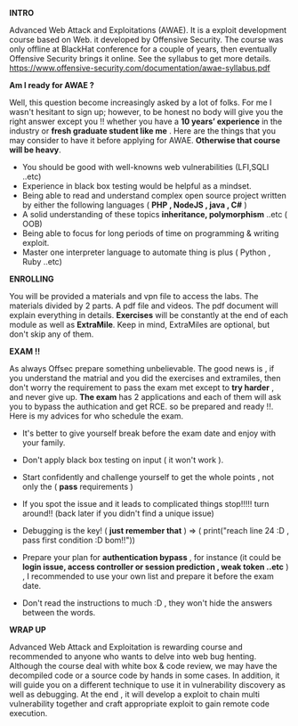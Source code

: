 



**INTRO**

Advanced Web Attack and Exploitations (AWAE). It is a exploit development course based on Web. it developed by Offensive Security. The course was only offline at BlackHat conference for a couple of years, then eventually Offensive Security brings it online. See the syllabus to get more details. https://www.offensive-security.com/documentation/awae-syllabus.pdf

**Am I ready for AWAE ?** 

Well, this question become increasingly asked by a lot of folks. For me I wasn't hesitant to sign up; however, to be honest no body will give you the right answer except you !! whether you have a **10 years’ experience** in the industry or **fresh graduate student like me** . Here are the things that you may consider to have it before applying for AWAE. **Otherwise that course will be heavy**. 

- You should be good with well-knowns web vulnerabilities  (LFI,SQLI ..etc)
- Experience in black box testing would be helpful as a mindset.
- Being able to read and understand complex open source project written by either the following languages ( **PHP , NodeJS , java , C#** ) 
- A solid understanding of these topics **inheritance, polymorphism** ..etc ( OOB)
- Being able to focus for long periods of time on programming & writing exploit.
- Master one interpreter language to automate thing is plus ( Python , Ruby ..etc)

**ENROLLING**

You will be provided a materials and vpn file to access the labs. The materials divided by 2 parts. A pdf file and videos. The pdf document will explain everything in details. **Exercises** will be constantly at the end of each module as well as **ExtraMile**. Keep in mind, ExtraMiles are optional, but don't skip any of them.

**EXAM !!** 

As always Offsec prepare something unbelievable. The good news is , if you understand the matrial and you did the exercises and extramiles, then don't worry the requirement to pass the exam met except to **try harder** , and never give up. **The exam** has 2 applications and each of them will ask you to bypass the authication and get RCE. so be prepared and ready !!. Here is my advices for who schedule the exam. 

- It's better to give yourself break before the exam date and enjoy with your family.

- Don't apply black box testing on input ( it won't work ). 

- Start confidently and challenge yourself to get the whole points , not only the ( **pass** requirements )

- If you spot the issue and it leads to complicated things stop!!!!! turn around!! (back later if you didn't find a unique issue)

- Debugging is the key! ( **just remember that** ) => ( print("reach line 24 :D , pass first condition :D bom!!"))

- Prepare your plan for **authentication bypass** , for instance (it could be **login issue, access controller or session prediction , weak token ..etc** ) , I recommended to use your own list     and prepare it before the exam date.

- Don't read the instructions to much :D , they won't hide the answers between the words.

  

**WRAP UP**

Advanced Web Attack and Exploitation is rewarding course and recommended to anyone who wants to delve into web bug henting. Although the course deal with white box & code review, we may have the decompiled code or a source code by hands in some cases. In addition, it will guide you on a different technique to use it in vulnerability discovery as well as debugging. At the end , it will develop a exploit to chain multi vulnerability together and craft appropriate exploit to gain remote code execution.

